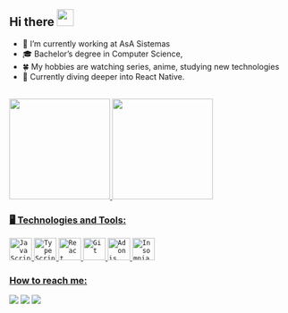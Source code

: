 ## Hi there <img src="https://media.tenor.com/InfbZnZgATIAAAAi/hand-gif.gif" width="30" height="30">

- 🔭 I’m currently working at AsA Sistemas
- 🎓 Bachelor’s degree in Computer Science, 
- 🍀 My hobbies are watching series, anime, studying new technologies
- 📖 Currently diving deeper into React Native.

<br>

 <div>
  <a href="https://github.com/felizardo27">
  <img height="180em" src="https://github-readme-stats.vercel.app/api?username=felizardo27&show_icons=true&theme=tokyonight&include_all_commits=true&count_private=true"/>
  <img height="180em" src="https://github-readme-stats.vercel.app/api/top-langs/?username=felizardo27&layout=compact&langs_count=6&theme=tokyonight"/>
</div>

### 🖥️ Technologies and Tools:
<code><img width="40px" src="https://cdn.jsdelivr.net/gh/devicons/devicon@latest/icons/javascript/javascript-original.svg" title = "JavaScript"/></code>
<code><img width="40px" src="https://cdn.jsdelivr.net/gh/devicons/devicon@latest/icons/typescript/typescript-original.svg" title = "TypeScript"/></code>
<code><img width="40px" src="https://cdn.jsdelivr.net/gh/devicons/devicon@latest/icons/react/react-original-wordmark.svg" title = "React"/></code>
<code><img width="40px" src="https://cdn.jsdelivr.net/gh/devicons/devicon@latest/icons/git/git-original.svg" title = "Git"/></code>
<code><img width="40px" src="https://cdn.jsdelivr.net/gh/devicons/devicon@latest/icons/adonisjs/adonisjs-original.svg" title = "Adonis"/></code>
<code><img width="40px" src="https://cdn.jsdelivr.net/gh/devicons/devicon@latest/icons/insomnia/insomnia-original.svg" title = "Insomnia"/></code>

### How to reach me:
<div> 
  <a href="https://instagram.com/felizardo27" target="_blank"><img src="https://img.shields.io/badge/-Instagram-%23E4405F?style=for-the-badge&logo=instagram&logoColor=white" target="_blank"></a>
  <a href = "mailto:jp.felizardo27@gmail.com"><img src="https://img.shields.io/badge/-Gmail-%23333?style=for-the-badge&logo=gmail&logoColor=white" target="_blank"></a>
  <a href="https://www.linkedin.com/in/joao-felizardo" target="_blank"><img src="https://img.shields.io/badge/-LinkedIn-%230077B5?style=for-the-badge&logo=linkedin&logoColor=white" target="_blank"></a> 
</div>
